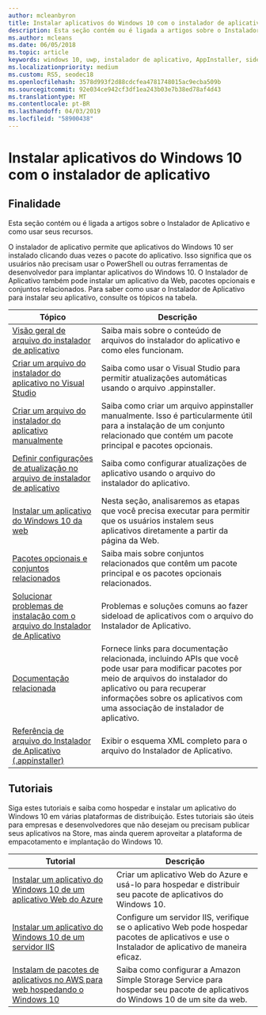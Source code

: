 ```yaml
---
author: mcleanbyron
title: Instalar aplicativos do Windows 10 com o instalador de aplicativo
description: Esta seção contém ou é ligada a artigos sobre o Instalador de Aplicativo e como usar seus recursos.
ms.author: mcleans
ms.date: 06/05/2018
ms.topic: article
keywords: windows 10, uwp, instalador de aplicativo, AppInstaller, sideload, conjunto relacionado, pacotes opcionais
ms.localizationpriority: medium
ms.custom: RS5, seodec18
ms.openlocfilehash: 3578d993f2d88cdcfea4781748015ac9ecba509b
ms.sourcegitcommit: 92e034ce942cf3df1ea243b03e7b38ed78af4d43
ms.translationtype: MT
ms.contentlocale: pt-BR
ms.lasthandoff: 04/03/2019
ms.locfileid: "58900438"
---
```

# <a name="install-windows-10-apps-with-app-installer"></a>Instalar aplicativos do Windows 10 com o instalador de aplicativo

## <a name="purpose"></a>Finalidade
Esta seção contém ou é ligada a artigos sobre o Instalador de Aplicativo e como usar seus recursos.

O instalador de aplicativo permite que aplicativos do Windows 10 ser instalado clicando duas vezes o pacote do aplicativo. Isso significa que os usuários não precisam usar o PowerShell ou outras ferramentas de desenvolvedor para implantar aplicativos do Windows 10. O Instalador de Aplicativo também pode instalar um aplicativo da Web, pacotes opcionais e conjuntos relacionados. Para saber como usar o Instalador de Aplicativo para instalar seu aplicativo, consulte os tópicos na tabela.

| Tópico | Descrição |
|-------|-------------|
| [Visão geral de arquivo do instalador de aplicativo](app-installer-file-overview.md) | Saiba mais sobre o conteúdo de arquivos do instalador do aplicativo e como eles funcionam. |
| [Criar um arquivo do instalador do aplicativo no Visual Studio](create-appinstallerfile-vs.md)| Saiba como usar o Visual Studio para permitir atualizações automáticas usando o arquivo .appinstaller. |
| [Criar um arquivo do instalador do aplicativo manualmente](how-to-create-appinstaller-file.md)| Saiba como criar um arquivo appinstaller manualmente. Isso é particularmente útil para a instalação de um conjunto relacionado que contém um pacote principal e pacotes opcionais. |
| [Definir configurações de atualização no arquivo de instalador de aplicativo](update-settings.md)  |  Saiba como configurar atualizações de aplicativo usando o arquivo do instalador do aplicativo. |
| [Instalar um aplicativo do Windows 10 da web](installing-windows10-apps-web.md) | Nesta seção, analisaremos as etapas que você precisa executar para permitir que os usuários instalem seus aplicativos diretamente a partir da página da Web. |
| [Pacotes opcionais e conjuntos relacionados](install-related-set.md) | Saiba mais sobre conjuntos relacionados que contêm um pacote principal e os pacotes opcionais relacionados.  |
| [Solucionar problemas de instalação com o arquivo do Instalador de Aplicativo](troubleshoot-appinstaller-issues.md) | Problemas e soluções comuns ao fazer sideload de aplicativos com o arquivo do Instalador de Aplicativo. |
| [Documentação relacionada](app-installer-documentation.md) | Fornece links para documentação relacionada, incluindo APIs que você pode usar para modificar pacotes por meio de arquivos do instalador do aplicativo ou para recuperar informações sobre os aplicativos com uma associação de instalador de aplicativo.  |
| [Referência de arquivo do Instalador de Aplicativo (.appinstaller)](https://docs.microsoft.com/uwp/schemas/appinstallerschema/app-installer-file?context=/windows/msix/render) | Exibir o esquema XML completo para o arquivo do Instalador de Aplicativo. |

## <a name="tutorials"></a>Tutoriais

Siga estes tutoriais e saiba como hospedar e instalar um aplicativo do Windows 10 em várias plataformas de distribuição. Estes tutoriais são úteis para empresas e desenvolvedores que não desejam ou precisam publicar seus aplicativos na Store, mas ainda querem aproveitar a plataforma de empacotamento e implantação do Windows 10.

| Tutorial | Descrição |
|----------|-------------|
| [Instalar um aplicativo do Windows 10 de um aplicativo Web do Azure](web-install-azure.md) | Criar um aplicativo Web do Azure e usá-lo para hospedar e distribuir seu pacote de aplicativos do Windows 10. |
| [Instalar um aplicativo do Windows 10 de um servidor IIS](web-install-IIS.md) | Configure um servidor IIS, verifique se o aplicativo Web pode hospedar pacotes de aplicativos e use o Instalador de aplicativo de maneira eficaz. |
| [Instalam de pacotes de aplicativos no AWS para web hospedando o Windows 10](web-install-aws.md) | Saiba como configurar a Amazon Simple Storage Service para hospedar seu pacote de aplicativos do Windows 10 de um site da web. |
